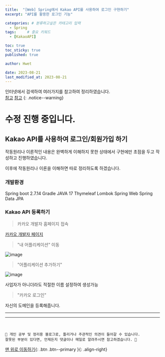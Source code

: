 ```yaml
---
title:  "[Web] Spring에서 Kakao API를 사용하여 로그인 구현하기"  
excerpt: "API를 활용한 로그인 기능"

categories: # 분류하고싶은 카테고리 입력
  - Spring
tags:     # 중요 키워드
  - [KakaoAPI]

toc: true
toc_sticky: true
published: true

author: Hwet

date: 2023-08-21
last_modified_at: 2023-08-21
---
```


인터넷에서 검색하여 여러가지를 참고하여 정리하였습니다.  
[참고](https://bcp0109.tistory.com/379)
[참고](https://velog.io/@hwan2da/Spring-%EC%B9%B4%EC%B9%B4%EC%98%A4-%EB%A1%9C%EA%B7%B8%EC%9D%B8-%EA%B5%AC%ED%98%84%ED%95%98%EA%B8%B0)
{: .notice--warning}


# 수정 진행 중입니다.


## Kakao API를 사용하여 로그인/회원가입 하기

작동원리나 이론적인 내용은 완벽하게 이해하지 못한 상태에서 구현에만 초점을 두고 작성하고 진행하였습니다.

이후에 작동원리나 이론을 이해하면 따로 정리하도록 하겠습니다. 


### 개발환경

Spring boot 2.7.14
Gradle
JAVA 17
Thymeleaf
Lombok
Spring Web
Spring Data JPA

### Kakao API 등록하기

> 카카오 개발자 홈페이지 접속

[카카오 개발자 페이지](https://developers.kakao.com/)

> "내 어플리케이션" 이동

![image](https://github.com/hwet-j/hwet-j.github.io/assets/81364742/1128f923-29f5-46f9-9190-679ab16c324f)

> "어플리케이션 추가하기"

![image](https://github.com/hwet-j/hwet-j.github.io/assets/81364742/ea90327b-cb51-4621-a219-b4ec7505c91c)

사업자가 아니더라도 적절한 이름 설정하여 생성가능

> "카카오 로그인"

자신의 도메인을 등록해줍니다. 


















*** 



***
<br>
    
    📢 개인 공부 및 정리용 블로그로, 틀리거나 주관적인 의견이 들어갈 수 있습니다.
    잘못된 부분이 있다면, 언제든지 댓글이나 메일로 알려주시면 참고하겠습니다. 🔔

[맨 위로 이동하기](#){: .btn .btn--primary }{: .align-right}